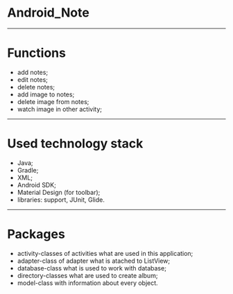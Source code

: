 # Android_Note
---
# Functions
- add notes;
- edit notes;
- delete notes;
- add image to notes;
- delete image from notes;
- watch image in other activity;
---
# Used technology stack
- Java; 
- Gradle; 
- XML; 
- Android SDK; 
- Material Design (for toolbar);
- libraries: support, JUnit, Glide.
---
# Packages
- activity-classes of activities what are used in this application; 
- adapter-class of adapter what is atached to ListView; 
- database-class what is used to work with database;
- directory-classes what are used to create album;
- model-class with information about every object.